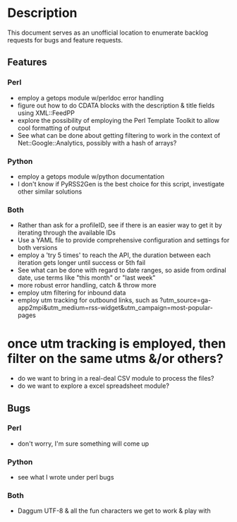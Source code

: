 Description
============

This document serves as an unofficial location to enumerate backlog requests for bugs and feature requests.

## Features ##

### Perl ###

* employ a getops module w/perldoc error handling
* figure out how to do CDATA blocks with the description & title fields using XML::FeedPP
* explore the possibility of employing the Perl Template Toolkit to allow cool formatting of output
* See what can be done about getting filtering to work in the context of Net::Google::Analytics, possibly with a hash of arrays?

### Python ###

* employ a getops module w/python documentation
* I don't know if PyRSS2Gen is the best choice for this script, investigate other similar solutions

### Both ###

* Rather than ask for a profileID, see if there is an easier way to get it by iterating through the available IDs
* Use a YAML file to provide comprehensive configuration and settings for both versions
* employ a 'try 5 times' to reach the API, the duration between each iteration gets longer until success or 5th fail
* See what can be done with regard to date ranges, so aside from ordinal date, use terms like "this month" or "last week"
* more robust error handling, catch & throw more
* employ utm filtering for inbound data
* employ utm tracking for outbound links, such as ?utm_source=ga-app2mpi&utm_medium=rss-widget&utm_campaign=most-popular-pages
# once utm tracking is employed, then filter on the same utms &/or others?
* do we want to bring in a real-deal CSV module to process the files? 
* do we want to explore a excel spreadsheet module?

## Bugs ##

### Perl ###

* don't worry, I'm sure something will come up

### Python ###

* see what I wrote under perl bugs

### Both ###

* Daggum UTF-8 & all the fun characters we get to work & play with